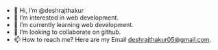 - 👋 Hi, I’m @deshrajthakur
- 👀 I’m interested in web development.
- 🌱 I’m currently learning web development.
- 💞️ I’m looking to collaborate on github.
- 📫 How to reach me? Here are my Email deshrajthakur05@gmail.com.

<!---
deshrajthakur/deshrajthakur is a ✨ special ✨ repository because its `README.md` (this file) appears on your GitHub profile.
You can click the Preview link to take a look at your changes.
--->
